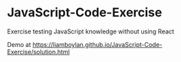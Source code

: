 # JavaScript-Code-Exercise
Exercise testing JavaScript knowledge without using React

Demo at https://liamboylan.github.io/JavaScript-Code-Exercise/solution.html
